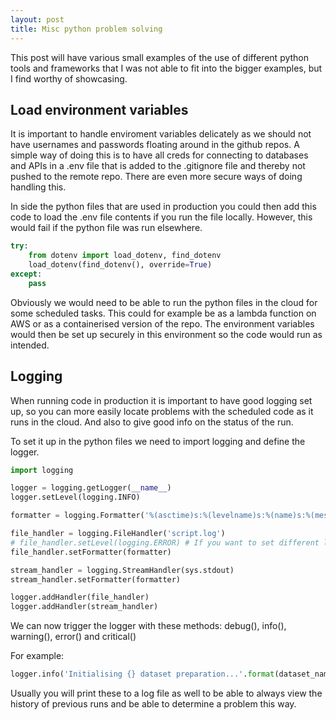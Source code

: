 ```yaml
---
layout: post
title: Misc python problem solving
---
```


This post will have various small examples of the use of different python tools and frameworks that I was not able to fit into the bigger examples, but I find worthy of showcasing.

## Load environment variables

It is important to handle enviroment variables delicately as we should not have usernames and passwords floating around in the github repos. A simple way of doing this is to have all creds for connecting to databases and APIs in a .env file that is added to the .gitignore file and thereby not pushed to the remote repo. There are even more secure ways of doing handling this.

In side the python files that are used in production you could then add this code to load the .env file contents if you run the file locally. However, this would fail if the python file was run elsewhere.

```python
try:
    from dotenv import load_dotenv, find_dotenv
    load_dotenv(find_dotenv(), override=True)
except:
    pass
```

Obviously we would need to be able to run the python files in the cloud for some scheduled tasks. This could for example be as a lambda function on AWS or as a containerised version of the repo. The environment variables would then be set up securely in this environment so the code would run as intended.

## Logging

When running code in production it is important to have good logging set up, so you can more easily locate problems with the scheduled code as it runs in the cloud. And also to give good info on the status of the run.

To set it up in the python files we need to import logging and define the logger.

```python
import logging

logger = logging.getLogger(__name__)
logger.setLevel(logging.INFO)

formatter = logging.Formatter('%(asctime)s:%(levelname)s:%(name)s:%(message)s')

file_handler = logging.FileHandler('script.log')
# file_handler.setLevel(logging.ERROR) # If you want to set different level for the file it self
file_handler.setFormatter(formatter)

stream_handler = logging.StreamHandler(sys.stdout)
stream_handler.setFormatter(formatter)

logger.addHandler(file_handler)
logger.addHandler(stream_handler)
```

We can now trigger the logger with these methods:
debug(), info(), warning(), error() and critical()

For example:

```python
logger.info('Initialising {} dataset preparation...'.format(dataset_name))
```

Usually you will print these to a log file as well to be able to always view the history of previous runs and be able to determine a problem this way.